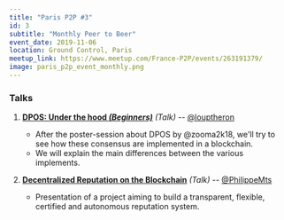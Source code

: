 ```yaml
---
title: "Paris P2P #3"
id: 3
subtitle: "Monthly Peer to Beer"
event_date: 2019-11-06
location: Ground Control, Paris
meetup_link: https://www.meetup.com/France-P2P/events/263191379/
image: paris_p2p_event_monthly.png
---
```


### <i class="far fa-presentation"></i> Talks

1. **[DPOS: Under the hood _(Beginners)_](https://github.com/francep2p/community/issues/32)** _(Talk)_ -- [@louptheron](https://github.com/louptheron)

    * After the poster-session about DPOS by @zooma2k18, we'll try to see how these consensus are implemented in a blockchain.
    * We will explain the main differences between the various implements.

2. **[Decentralized Reputation on the Blockchain](https://github.com/francep2p/community/issues/47)** _(Talk)_ -- [@PhilippeMts](https://github.com/PhilippeMts)

    * Presentation of a project aiming to build a transparent, flexible, certified and autonomous reputation system.

